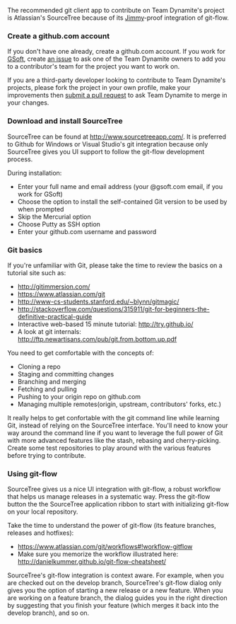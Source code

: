 The recommended git client app to contribute on Team Dynamite's project is Atlassian's SourceTree because of its [Jimmy](http://www.codinghorror.com/blog/2012/07/new-programming-jargon.html)-proof integration of git-flow.

### Create a github.com account
If you don't have one already, create a github.com account. If you work for [GSoft](http://www.gsoft.com), create [an issue](https://github.com/GSoft-SharePoint/Dynamite/issues) to ask one of the Team Dynamite owners to add you to a contributor's team for the project you want to work on.

If you are a third-party developer looking to contribute to Team Dynamite's projects, please fork the project in your own profile, make your improvements then [submit a pull request](https://help.github.com/articles/using-pull-requests) to ask Team Dynamite to merge in your changes.

### Download and install SourceTree
SourceTree can be found at http://www.sourcetreeapp.com/. It is preferred to Github for Windows or Visual Studio's git integration because only SourceTree gives you UI support to follow the git-flow development process.

During installation:
* Enter your full name and email address (your @gsoft.com email, if you work for GSoft)
* Choose the option to install the self-contained Git version to be used by when prompted
* Skip the Mercurial option
* Choose Putty as SSH option
* Enter your github.com username and password

### Git basics
If you're unfamiliar with Git, please take the time to review the basics on a tutorial site such as:
* http://gitimmersion.com/
* https://www.atlassian.com/git
* http://www-cs-students.stanford.edu/~blynn/gitmagic/
* http://stackoverflow.com/questions/315911/git-for-beginners-the-definitive-practical-guide
* Interactive web-based 15 minute tutorial: http://try.github.io/
* A look at git internals: http://ftp.newartisans.com/pub/git.from.bottom.up.pdf

You need to get comfortable with the concepts of:
* Cloning a repo
* Staging and committing changes
* Branching and merging
* Fetching and pulling
* Pushing to your origin repo on github.com
* Managing multiple remotes(origin, upstream, contributors' forks, etc.)

It really helps to get confortable with the git command line while learning Git, instead of relying on the SourceTree interface. You'll need to know your way around the command line if you want to leverage the full power of Git with more advanced features like the stash, rebasing and cherry-picking. Create some test repositories to play around with the various features before trying to contribute.

### Using git-flow
SourceTree gives us a nice UI integration with git-flow, a robust workflow that helps us manage releases in a systematic way. Press the git-flow button the the SourceTree application ribbon to start with initializing git-flow on your local repository.

Take the time to understand the power of git-flow (its feature branches, releases and hotfixes):
* https://www.atlassian.com/git/workflows#!workflow-gitflow
* Make sure you memorize the workflow illustrated here: http://danielkummer.github.io/git-flow-cheatsheet/

SourceTree's git-flow integration is context aware. For example, when you are checked out on the develop branch, SourceTree's git-flow dialog only gives you the option of starting a new release or a new feature. When you are working on a feature branch, the dialog guides you in the right direction by suggesting that you finish your feature (which merges it back into the develop branch), and so on.